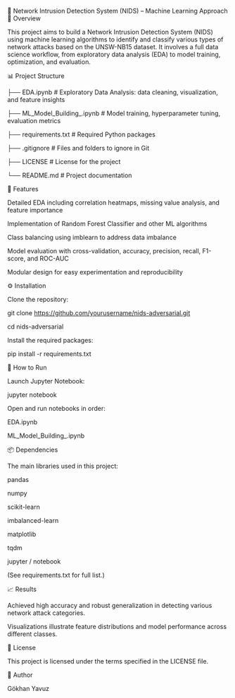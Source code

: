 🧠 Network Intrusion Detection System (NIDS) – Machine Learning Approach
📄 Overview

This project aims to build a Network Intrusion Detection System (NIDS) using machine learning algorithms to identify and classify various types of network attacks based on the UNSW-NB15 dataset.
It involves a full data science workflow, from exploratory data analysis (EDA) to model training, optimization, and evaluation.

📊 Project Structure

├── EDA.ipynb                   # Exploratory Data Analysis: data cleaning, visualization, and feature insights

├── ML_Model_Building_.ipynb    # Model training, hyperparameter tuning, evaluation metrics

├── requirements.txt            # Required Python packages

├── .gitignore                  # Files and folders to ignore in Git

├── LICENSE                     # License for the project

└── README.md                   # Project documentation

🧩 Features

Detailed EDA including correlation heatmaps, missing value analysis, and feature importance

Implementation of Random Forest Classifier and other ML algorithms

Class balancing using imblearn to address data imbalance

Model evaluation with cross-validation, accuracy, precision, recall, F1-score, and ROC-AUC

Modular design for easy experimentation and reproducibility

⚙️ Installation

Clone the repository:

git clone https://github.com/yourusername/nids-adversarial.git

cd nids-adversarial


Install the required packages:

pip install -r requirements.txt

🚀 How to Run

Launch Jupyter Notebook:

jupyter notebook


Open and run notebooks in order:


EDA.ipynb

ML_Model_Building_.ipynb


📦 Dependencies

The main libraries used in this project:

pandas

numpy

scikit-learn

imbalanced-learn

matplotlib

tqdm

jupyter / notebook

(See requirements.txt for full list.)

📈 Results

Achieved high accuracy and robust generalization in detecting various network attack categories.

Visualizations illustrate feature distributions and model performance across different classes.

📜 License

This project is licensed under the terms specified in the LICENSE file.

👤 Author

Gökhan Yavuz
